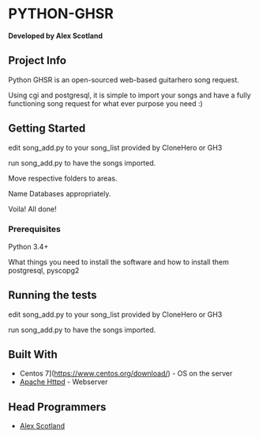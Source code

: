 
# PYTHON-GHSR

**Developed by Alex Scotland**

## Project Info

Python GHSR is an open-sourced web-based guitarhero song request.

Using cgi and postgresql, it is simple to import your songs and have a fully functioning song request for what ever purpose you need :)

## Getting Started

edit song_add.py to your song_list provided by CloneHero or GH3

run song_add.py to have the songs imported.

Move respective folders to areas.

Name Databases appropriately.

Voila!  All done!

### Prerequisites

Python 3.4+

What things you need to install the software and how to install them
postgresql, pyscopg2

## Running the tests

edit song_add.py to your song_list provided by CloneHero or GH3

run song_add.py to have the songs imported.

## Built With

* Centos 7](https://www.centos.org/download/) - OS on the server
* [Apache Httpd](https://httpd.apache.org/) - Webserver

## Head Programmers

* [Alex Scotland](https://github.com/AlexScotland)
